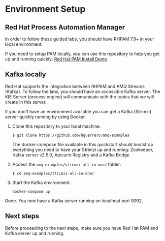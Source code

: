 # Environment Setup

## Red Hat Process Automation Manager

In order to follow these guided labs, you should have RHPAM 7.9+ in your local environment.

If you need to setup PAM locally, you can use this repository to help you get up and running quickly: [Red Hat PAM Install Demo](https://github.com/jbossdemocentral/rhpam7-install-demo)

## Kafka locally

Red Hat supports the integration between RHPAM and AMQ Streams (Kafka). To follow the labs, you should have an accessible Kafka server. The KIE Server (process engine) will communicate with the topics that we will create in this server. 

If you don't have an environment available you can get a Kafka (Strimzi) server quickly running by using Docker. 

1. Clone this repository to your local machine.

	```
	$ git clone https://github.com/hguerrero/amq-examples
	```
	The docker-compose file available in this quickstart should bootstrap everything you need to have your Strimzi up and running: Zookeeper, Kafka server v2.5.0, Apicurio Registry and a Kafka Bridge. 

2. Access the `amq-examples/strimzi-all-in-one/` folder:
	```
	$ cd amq-examples/strimzi-all-in-one/
	```

3. Start the Kafka environment:
	```
	docker-compose up 
	```

Done. You now have a Kafka server running on localhost port 9092. 

## Next steps

Before proceeding to the next steps, make sure you have Red Hat PAM and Kafka server up and running.
